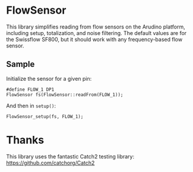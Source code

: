 # FlowSensor

This library simplifies reading from flow sensors on the Arudino platform,
including setup, totalization, and noise filtering. The default values are for
the Swissflow SF800, but it should work with any frequency-based flow sensor.

## Sample

Initialize the sensor for a given pin:

    #define FLOW_1 DP1
    FlowSensor fs(FlowSensor::readFrom(FLOW_1));

And then in `setup()`:

    FlowSensor_setup(fs, FLOW_1);

# Thanks

This library uses the fantastic Catch2 testing library: https://github.com/catchorg/Catch2
